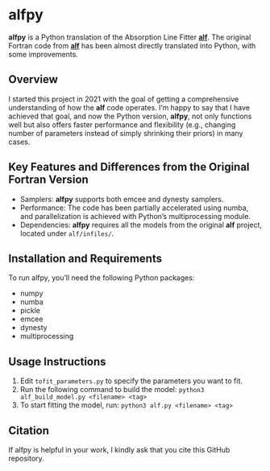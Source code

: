 # alfpy
__alfpy__ is a Python translation of the Absorption Line Fitter [__alf__](https://github.com/cconroy20/alf/tree/master/src). The original Fortran code from [__alf__](https://github.com/cconroy20/alf/tree/master/src) has been almost directly translated into Python, with some improvements.

## Overview
I started this project in 2021 with the goal of getting a comprehensive understanding of how the __alf__ code operates. I’m happy to say that I have achieved that goal, and now the Python version, __alfpy__, not only functions well but also offers faster performance and flexibility (e.g., changing number of parameters instead of simply shrinking their priors) in many cases.

## Key Features and Differences from the Original Fortran Version
- Samplers: __alfpy__ supports both emcee and dynesty samplers.
- Performance: The code has been partially accelerated using numba, and parallelization is achieved with Python’s multiprocessing module.
- Dependencies: __alfpy__ requires all the models from the original __alf__ project, located under `alf/infiles/`.

## Installation and Requirements
To run alfpy, you’ll need the following Python packages:
- numpy
- numba
- pickle
- emcee
- dynesty
- multiprocessing

## Usage Instructions
1.	Edit `tofit_parameters.py` to specify the parameters you want to fit.
2.	Run the following command to build the model:
 `python3 alf_build_model.py <filename> <tag>`
3.	To start fitting the model, run:
`python3 alf.py <filename> <tag>`

## Citation
If alfpy is helpful in your work, I kindly ask that you cite this GitHub repository.
